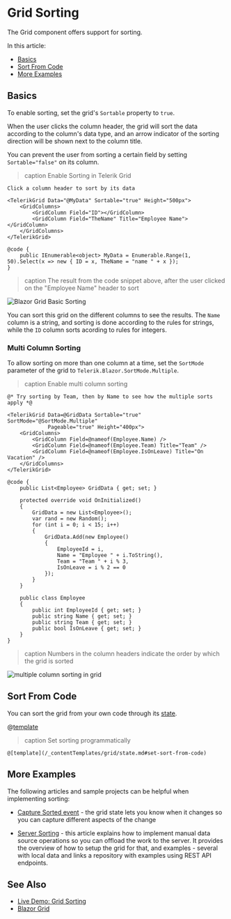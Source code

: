 
# Grid Sorting

The Grid component offers support for sorting.

In this article:

* [Basics](#basics)
* [Sort From Code](#sort-from-code)
* [More Examples](#more-examples)

## Basics

To enable sorting, set the grid's `Sortable` property to `true`.

When the user clicks the column header, the grid will sort the data according to the column's data type, and an arrow indicator of the sorting direction will be shown next to the column title.

You can prevent the user from sorting a certain field by setting `Sortable="false"` on its column.

>caption Enable Sorting in Telerik Grid

````RAZOR
Click a column header to sort by its data

<TelerikGrid Data="@MyData" Sortable="true" Height="500px">
	<GridColumns>
		<GridColumn Field="ID"></GridColumn>
		<GridColumn Field="TheName" Title="Employee Name"></GridColumn>
	</GridColumns>
</TelerikGrid>

@code {
	public IEnumerable<object> MyData = Enumerable.Range(1, 50).Select(x => new { ID = x, TheName = "name " + x });
}
````

>caption The result from the code snippet above, after the user clicked on the "Employee Name" header to sort

![Blazor Grid Basic Sorting](images/basic-sorting.png)

You can sort this grid on the different columns to see the results. The `Name` column is a string, and sorting is done according to the rules for strings, while the `ID` column sorts acording to rules for integers.

### Multi Column Sorting

To allow sorting on more than one column at a time, set the `SortMode` parameter of the grid to `Telerik.Blazor.SortMode.Multiple`.

>caption Enable multi column sorting

````RAZOR
@* Try sorting by Team, then by Name to see how the multiple sorts apply *@

<TelerikGrid Data=@GridData Sortable="true" SortMode="@SortMode.Multiple"
             Pageable="true" Height="400px">
    <GridColumns>
        <GridColumn Field=@nameof(Employee.Name) />
        <GridColumn Field=@nameof(Employee.Team) Title="Team" />
        <GridColumn Field=@nameof(Employee.IsOnLeave) Title="On Vacation" />
    </GridColumns>
</TelerikGrid>

@code {
    public List<Employee> GridData { get; set; }

    protected override void OnInitialized()
    {
        GridData = new List<Employee>();
        var rand = new Random();
        for (int i = 0; i < 15; i++)
        {
            GridData.Add(new Employee()
            {
                EmployeeId = i,
                Name = "Employee " + i.ToString(),
                Team = "Team " + i % 3,
                IsOnLeave = i % 2 == 0
            });
        }
    }

    public class Employee
    {
        public int EmployeeId { get; set; }
        public string Name { get; set; }
        public string Team { get; set; }
        public bool IsOnLeave { get; set; }
    }
}
````

>caption Numbers in the column headers indicate the order by which the grid is sorted

![multiple column sorting in grid](images/grid-multi-column-sorting.png)

## Sort From Code

You can sort the grid from your own code through its [state](slug:grid-state).

@[template](/_contentTemplates/grid/state.md#initial-state)

>caption Set sorting programmatically

````RAZOR
@[template](/_contentTemplates/grid/state.md#set-sort-from-code)
````

## More Examples

The following articles and sample projects can be helpful when implementing sorting:

* [Capture Sorted event](slug:grid-state#onstatechanged) - the grid state lets you know when it changes so you can capture different aspects of the change

* [Server Sorting](slug:components/grid/manual-operations) - this article explains how to implement manual data source operations so you can offload the work to the server. It provides the overview of how to setup the grid for that, and examples - several with local data and links a repository with examples using REST API endpoints.

## See Also

* [Live Demo: Grid Sorting](https://demos.telerik.com/blazor-ui/grid/sorting)
* [Blazor Grid](slug:grid-overview)

